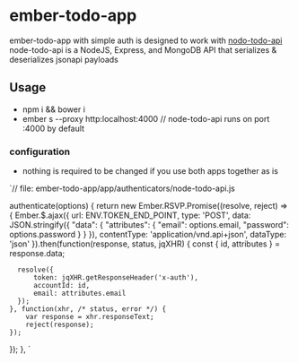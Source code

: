 # ember-todo-app

ember-todo-app with simple auth is designed to work with [nodo-todo-api](https://github.com/ivorscott/node-todo-api)
node-todo-api is a NodeJS, Express, and MongoDB API that serializes & deserializes jsonapi payloads

## Usage

* npm i && bower i
* ember s --proxy http:localhost:4000   // node-todo-api runs on port :4000 by default

### configuration
* nothing is required to be changed if you use both apps together as is

`// file: ember-todo-app/app/authenticators/node-todo-api.js

authenticate(options) {
  return new Ember.RSVP.Promise((resolve, reject) => {
    Ember.$.ajax({
        url: ENV.TOKEN_END_POINT,
        type: 'POST',
        data: JSON.stringify({
            "data": {
              "attributes": {
                "email": options.email,
                "password": options.password
              }
            }
        }),
        contentType: 'application/vnd.api+json',
        dataType: 'json'
    }).then(function(response, status, jqXHR) {
      const {
        id,
        attributes
      } = response.data;

      resolve({
          token: jqXHR.getResponseHeader('x-auth'),
          accountId: id,
          email: attributes.email
      });
    }, function(xhr, /* status, error */) {
        var response = xhr.responseText;
        reject(response);
    });
  });
},
`
